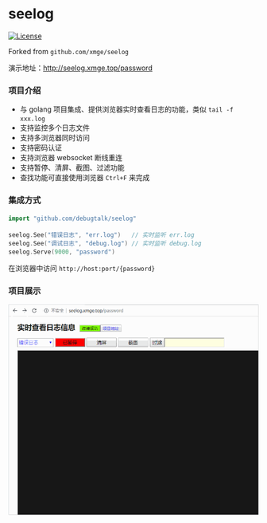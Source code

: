 # seelog
[![License](https://img.shields.io/badge/license-MIT-brightgreen.svg)](https://github.com/debugtalk/seelog/blob/master/LICENSE)

Forked from `github.com/xmge/seelog`

演示地址：http://seelog.xmge.top/password  

### 项目介绍
* 与 golang 项目集成、提供浏览器实时查看日志的功能，类似 `tail -f xxx.log`
* 支持监控多个日志文件
* 支持多浏览器同时访问
* 支持密码认证
* 支持浏览器 websocket 断线重连
* 支持暂停、清屏、截图、过滤功能
* 查找功能可直接使用浏览器 `Ctrl+F` 来完成

### 集成方式

```go
import "github.com/debugtalk/seelog"

seelog.See("错误日志", "err.log")   // 实时监听 err.log
seelog.See("调试日志", "debug.log") // 实时监听 debug.log
seelog.Serve(9000, "password")
```

在浏览器中访问 `http://host:port/{password}`

### 项目展示

![image](demo.gif)
